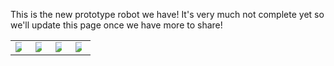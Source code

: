 This is the new prototype robot we have! It's very much not complete yet so we'll update this page once we have more to share!
<table>
<tr> 
<td>
<img src="docs/assets/*.jpg"
style="max-width: 60%; height: auto;"/>
</td>
<td>
<img src="docs/assets/*.jpg"
style="max-width: 60%; height: auto;"/>
</td>
<td>
<img src="docs/assets/*.jpg"
style="max-width: 60%; height: auto;"/>
</td>
<td>
<img src="docs/assets/*.jpg"
style="max-width: 60%; height: auto;"/>
</td>
</tr>
</table>

